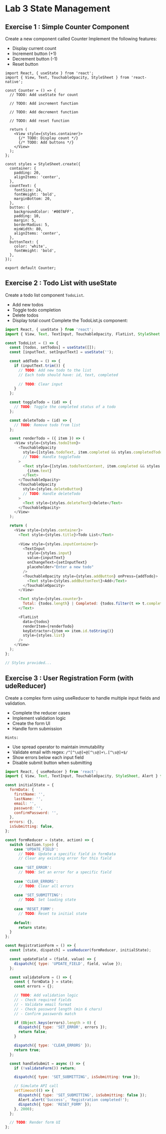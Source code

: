 # Lab 3 State Management
## Exercise 1 : Simple Counter Component

Create a new component called Counter
Implement the following features:

- Display current count
- Increment button (+1)
- Decrement button (-1)
- Reset button

```tsx
import React, { useState } from 'react';
import { View, Text, TouchableOpacity, StyleSheet } from 'react-native';

const Counter = () => {
  // TODO: Add useState for count
  
  // TODO: Add increment function
  
  // TODO: Add decrement function
  
  // TODO: Add reset function
  
  return (
    <View style={styles.container}>
      {/* TODO: Display count */}
      {/* TODO: Add buttons */}
    </View>
  );
};

const styles = StyleSheet.create({
  container: {
    padding: 20,
    alignItems: 'center',
  },
  countText: {
    fontSize: 24,
    fontWeight: 'bold',
    marginBottom: 20,
  },
  button: {
    backgroundColor: '#007AFF',
    padding: 10,
    margin: 5,
    borderRadius: 5,
    minWidth: 80,
    alignItems: 'center',
  },
  buttonText: {
    color: 'white',
    fontWeight: 'bold',
  },
});

export default Counter;
```

## Exercise 2 : Todo List with useState
Create a todo list component `TodoList`.
- Add new todos
- Toggle todo completion
- Delete todos
- Display total count
Complete the TodoList.js component:

```js
import React, { useState } from 'react';
import { View, Text, TextInput, TouchableOpacity, FlatList, StyleSheet } from 'react-native';

const TodoList = () => {
  const [todos, setTodos] = useState([]);
  const [inputText, setInputText] = useState('');

  const addTodo = () => {
    if (inputText.trim()) {
      // TODO: Add new todo to the list
      // Each todo should have: id, text, completed
      
      // TODO: Clear input
    }
  };

  const toggleTodo = (id) => {
    // TODO: Toggle the completed status of a todo
  };

  const deleteTodo = (id) => {
    // TODO: Remove todo from list
  };

  const renderTodo = ({ item }) => (
    <View style={styles.todoItem}>
      <TouchableOpacity 
        style={[styles.todoText, item.completed && styles.completedTodo]}
        // TODO: Handle toggleTodo
      >
        <Text style={[styles.todoTextContent, item.completed && styles.completedText]}>
          {item.text}
        </Text>
      </TouchableOpacity>
      <TouchableOpacity 
        style={styles.deleteButton}
        // TODO: Handle deleteTodo
      >
        <Text style={styles.deleteText}>Delete</Text>
      </TouchableOpacity>
    </View>
  );

  return (
    <View style={styles.container}>
      <Text style={styles.title}>Todo List</Text>
      
      <View style={styles.inputContainer}>
        <TextInput
          style={styles.input}
          value={inputText}
          onChangeText={setInputText}
          placeholder="Enter a new todo"
        />
        <TouchableOpacity style={styles.addButton} onPress={addTodo}>
          <Text style={styles.addButtonText}>Add</Text>
        </TouchableOpacity>
      </View>

      <Text style={styles.counter}>
        Total: {todos.length} | Completed: {todos.filter(t => t.completed).length}
      </Text>

      <FlatList
        data={todos}
        renderItem={renderTodo}
        keyExtractor={item => item.id.toString()}
        style={styles.list}
      />
    </View>
  );
};

// Styles provided...
```

## Exercise 3 : User Registration Form (with udeReducer)

Create a complex form using useReducer to handle multiple input fields and validation.

- Complete the reducer cases
- Implement validation logic
- Create the form UI
- Handle form submission

`Hints:`
- Use spread operator to maintain immutability
- Validate email with regex: `/^[^\s@]+@[^\s@]+\.[^\s@]+$/`
- Show errors below each input field
- Disable submit button when submitting

```js
import React, { useReducer } from 'react';
import { View, Text, TextInput, TouchableOpacity, StyleSheet, Alert } from 'react-native';

const initialState = {
  formData: {
    firstName: '',
    lastName: '',
    email: '',
    password: '',
    confirmPassword: '',
  },
  errors: {},
  isSubmitting: false,
};

const formReducer = (state, action) => {
  switch (action.type) {
    case 'UPDATE_FIELD':
      // TODO: Update a specific field in formData
      // Clear any existing error for this field
      
    case 'SET_ERROR':
      // TODO: Set an error for a specific field
      
    case 'CLEAR_ERRORS':
      // TODO: Clear all errors
      
    case 'SET_SUBMITTING':
      // TODO: Set loading state
      
    case 'RESET_FORM':
      // TODO: Reset to initial state
      
    default:
      return state;
  }
};

const RegistrationForm = () => {
  const [state, dispatch] = useReducer(formReducer, initialState);

  const updateField = (field, value) => {
    dispatch({ type: 'UPDATE_FIELD', field, value });
  };

  const validateForm = () => {
    const { formData } = state;
    const errors = {};

    // TODO: Add validation logic
    // - Check required fields
    // - Validate email format
    // - Check password length (min 6 chars)
    // - Confirm passwords match

    if (Object.keys(errors).length > 0) {
      dispatch({ type: 'SET_ERROR', errors });
      return false;
    }

    dispatch({ type: 'CLEAR_ERRORS' });
    return true;
  };

  const handleSubmit = async () => {
    if (!validateForm()) return;

    dispatch({ type: 'SET_SUBMITTING', isSubmitting: true });

    // Simulate API call
    setTimeout(() => {
      dispatch({ type: 'SET_SUBMITTING', isSubmitting: false });
      Alert.alert('Success', 'Registration completed!');
      dispatch({ type: 'RESET_FORM' });
    }, 2000);
  };

  // TODO: Render form UI
};
```
